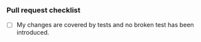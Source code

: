 
### Pull request checklist
- [ ] My changes are covered by tests and no broken test has been introduced.
